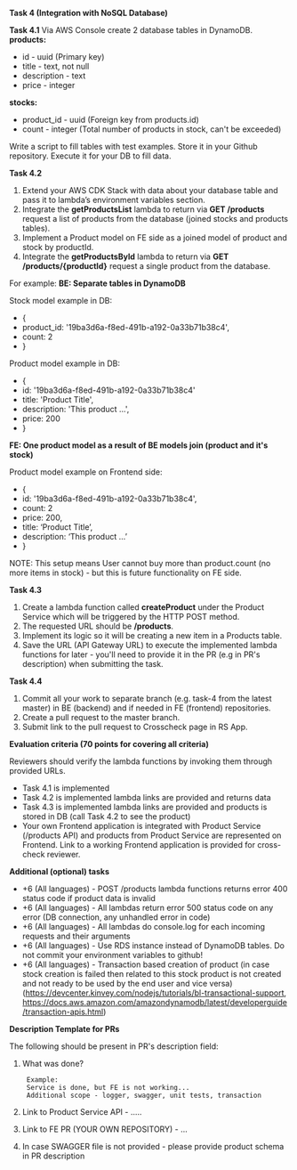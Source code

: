 **Task 4 (Integration with NoSQL Database)**

<b>Task 4.1</b>
Via AWS Console create 2 database tables in DynamoDB.
**products:**
* id -  uuid (Primary key)
* title - text, not null
* description - text
* price - integer

**stocks:**
* product_id - uuid (Foreign key from products.id)
* count - integer (Total number of products in stock, can't be exceeded)

Write a script to fill tables with test examples.
Store it in your Github repository.
Execute it for your DB to fill data.

**Task 4.2**

1) Extend your AWS CDK Stack with data about your database table
   and pass it to lambda’s environment variables section.
2) Integrate the **getProductsList** lambda to return via
   **GET /products** request a list of products from the database
   (joined stocks and products tables).
3) Implement a Product model on FE side as a joined model of product and stock by productId.
4) Integrate the **getProductsById** lambda to return via **GET /products/{productId}** request a single product from the database.

For example: **BE: Separate tables in DynamoDB**

Stock model example in DB:
* {
* product_id: '19ba3d6a-f8ed-491b-a192-0a33b71b38c4',
* count: 2
* }

Product model example in DB:
* {
* id: '19ba3d6a-f8ed-491b-a192-0a33b71b38c4'
* title: 'Product Title',
* description: 'This product ...',
* price: 200
* }

**FE: One product model as a result of BE models join (product and it's stock)**

Product model example on Frontend side:
* {
* id: '19ba3d6a-f8ed-491b-a192-0a33b71b38c4',
* count: 2
* price: 200,
* title: ‘Product Title’,
* description: ‘This product ...’
* }

NOTE: This setup means User cannot buy more than product.count (no more items in stock) - but this is future functionality on FE side.

**Task 4.3**

1. Create a lambda function called **createProduct** under the Product Service which will be triggered by the HTTP POST method.
2. The requested URL should be **/products**.
3. Implement its logic so it will be creating a new item in a Products table.
4. Save the URL (API Gateway URL) to execute the implemented lambda functions for later - you'll need to provide it in the PR (e.g in PR's description) when submitting the task.

**Task 4.4**

1. Commit all your work to separate branch (e.g. task-4 from the latest master) in BE (backend) and if needed in FE (frontend) repositories.
2. Create a pull request to the master branch.
3. Submit link to the pull request to Crosscheck page in RS App.

**Evaluation criteria (70 points for covering all criteria)**

Reviewers should verify the lambda functions by invoking them through provided URLs.

* Task 4.1 is implemented
* Task 4.2 is implemented lambda links are provided and returns data
* Task 4.3 is implemented lambda links are provided and products is stored in DB (call Task 4.2 to see the product)
* Your own Frontend application is integrated with Product Service (/products API) and products from Product Service are represented on Frontend. Link to a working Frontend application is provided for cross-check reviewer.

**Additional (optional) tasks**

* +6 (All languages) - POST /products lambda functions returns error 400 status code if product data is invalid
* +6 (All languages) - All lambdas return error 500 status code on any error (DB connection, any unhandled error in code)
* +6 (All languages) - All lambdas do console.log for each incoming requests and their arguments
* +6 (All languages) - Use RDS instance instead of DynamoDB tables. Do not commit your environment variables to github!
* +6 (All languages) - Transaction based creation of product (in case stock creation is failed then related to this stock product is not created and not ready to be used by the end user and vice versa) (https://devcenter.kinvey.com/nodejs/tutorials/bl-transactional-support, https://docs.aws.amazon.com/amazondynamodb/latest/developerguide/transaction-apis.html)

**Description Template for PRs**

The following should be present in PR's description field:

1. What was done?

        Example:
        Service is done, but FE is not working...
        Additional scope - logger, swagger, unit tests, transaction

2. Link to Product Service API - .....
3. Link to FE PR (YOUR OWN REPOSITORY) - ...
3. In case SWAGGER file is not provided - please provide product schema in PR description
